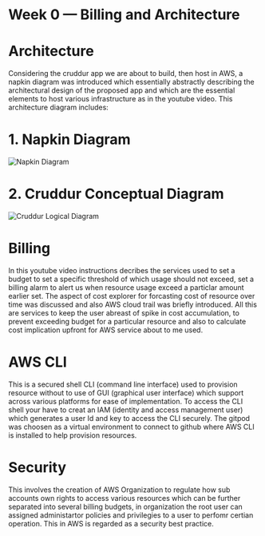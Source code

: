 # Week 0 — Billing and Architecture 
# Architecture
Considering the cruddur app we are about to build, then host in AWS, a napkin diagram was introduced which essentially abstractly describing the architectural design of the proposed app and which are the essential elements to host various infrastructure as in the youtube video. This architecture diagram includes:
# 1. Napkin Diagram

![Napkin Diagram](https://user-images.githubusercontent.com/63400363/221359633-565bc421-9caa-4cc7-a187-a0f500ea1a5f.png)

# 2. Cruddur Conceptual Diagram

![Cruddur Logical Diagram](https://user-images.githubusercontent.com/63400363/221359638-5e942413-eebe-4e5c-866f-af09c10da993.png)

# Billing
In this youtube video instructions decribes the services used to set a budget to set a specific threshold of which usage should not exceed, set a billing alarm to alert us when resource usage exceed a particlar amount earlier set. The aspect of cost explorer for forcasting cost of resource over time was discussed and also AWS cloud trail was briefly introduced. All this are services to keep the user abreast of spike in cost accumulation, to prevent exceeding budget for a particular resource and also to calculate cost implication upfront for AWS service about to me used.

# AWS CLI
This is a secured shell CLI (command line interface) used to provision resource without to use of GUI (graphical user interface) which support across various platforms for ease of implementation. To access the CLI shell your have to creat an IAM (identity and access management user) which generates a user Id and key to access the CLI securely. The gitpod was choosen as a virtual environment to connect to github where AWS CLI is installed to help provision resources. 

# Security 
This involves the creation of AWS Organization to regulate how sub accounts own rights to access various resources which can be further separated into several billing budgets, in organization the root user can assigned administartor policies and privilegies to a user to perfomr certian operation. This in AWS is regarded as a security best practice. 




